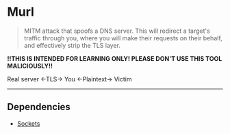 # Murl

> MITM attack that spoofs a DNS server. This will redirect a target's traffic through you, where you will make their requests on their behalf, and effectively strip the TLS layer.

__!!THIS IS INTENDED FOR LEARNING ONLY! PLEASE DON'T USE THIS TOOL MALICIOUSLY!!__

Real server <-TLS-> You <-Plaintext-> Victim

---

## Dependencies
- [Sockets](https://docs.python.org/3/howto/sockets.html)
